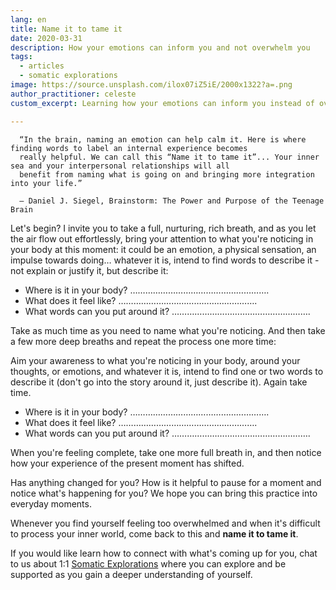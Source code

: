 ```yaml
---
lang: en
title: Name it to tame it
date: 2020-03-31
description: How your emotions can inform you and not overwhelm you
tags:
  - articles
  - somatic explorations
image: https://source.unsplash.com/ilox07iZ5iE/2000x1322?a=.png
author_practitioner: celeste
custom_excerpt: Learning how your emotions can inform you instead of overwhelm you.

---
```


```
  “In the brain, naming an emotion can help calm it. Here is where finding words to label an internal experience becomes
  really helpful. We can call this “Name it to tame it”... Your inner sea and your interpersonal relationships will all
  benefit from naming what is going on and bringing more integration into your life.”

  ― Daniel J. Siegel, Brainstorm: The Power and Purpose of the Teenage Brain
```

Let's begin? I invite you to take a full, nurturing, rich breath, and as you let the air flow out effortlessly, bring
your attention to what you're noticing in your body at this moment: it could be an emotion, a physical sensation, an
impulse towards doing… whatever it is, intend to find words to describe it - not explain or justify it, but describe it: 

* Where is it in your body? ……………………………………………….
* What does it feel like? ……………………………………………….
* What words can you put around it? ……………………………………………….

Take as much time as you need to name what you're noticing. And then take a few more deep breaths and repeat the process
one more time:

Aim your awareness to what you're noticing in your body, around your thoughts, or emotions, and whatever it is, intend
to find one or two words to describe it (don't go into the story around it, just describe it). Again take time. 

* Where is it in your body? ……………………………………………….
* What does it feel like? ……………………………………………….
* What words can you put around it? ……………………………………………….

When you're feeling complete, take one more full breath in, and then notice how your experience of the present moment
has shifted.

Has anything changed for you? How is it helpful to pause for a moment and notice what's happening for you? We hope you
can bring this practice into everyday moments. 

Whenever you find yourself feeling too overwhelmed and when it's difficult to process your inner world, come back to
this and **name it to tame it**. 

If you would like learn how to connect with what's coming up for you, chat to us about 1:1 [Somatic Explorations](/modalities/somatic-explorations/)
where you can explore and be supported as you gain a deeper understanding of yourself. 
